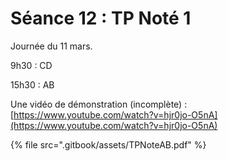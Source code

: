 # Séance 12 : TP Noté 1

Journée du 11 mars.

9h30 : CD

15h30 : AB

Une vidéo de démonstration (incomplète) : [https://www.youtube.com/watch?v=hjr0jo-O5nA](https://www.youtube.com/watch?v=hjr0jo-O5nA)

{% file src=".gitbook/assets/TPNoteAB.pdf" %}
